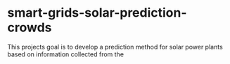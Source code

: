 # smart-grids-solar-prediction-crowds

This projects goal is to develop a prediction method for solar power plants based on information collected from the 
